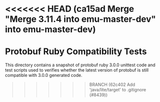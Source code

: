 <<<<<<< HEAD   (ca15ad Merge "Merge 3.11.4 into emu-master-dev" into emu-master-dev)
=======
# Protobuf Ruby Compatibility Tests

This directory contains a snapshot of protobuf ruby 3.0.0 unittest code and
test scripts used to verifies whether the latest version of protobuf is
still compatible with 3.0.0 generated code.
>>>>>>> BRANCH (62c402 Add 'java/lite/target' to .gitignore (#8439))
